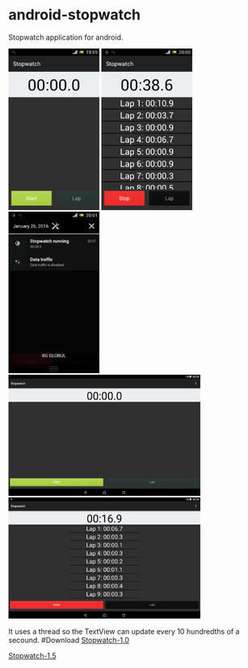 android-stopwatch
=================

Stopwatch application for android. 

<img src="screenshots/Screenshot_2016-01-26-19-59-49.png" alt="Screen 1" width="180px" height="320px">
<img src="screenshots/Screenshot_2016-01-26-20-00-31.png" alt="Screen 2" width="180px" height="320px">
<img src="screenshots/Screenshot_2016-01-26-20-01-13.png" alt="Screen 3" width="180px" height="320px">
<img src="screenshots/Screenshot_2016-01-26-20-26-10.png" alt="Screen 1 tablet" width="380px" height="240px">
<img src="screenshots/Screenshot_2016-01-26-20-26-30.png" alt="Screen 2 tablet" width="380px" height="240px">

It uses a thread so the TextView can update every 10 hundredths of a secound.
#Download
[Stopwatch-1.0](https://github.com/dimchoSCR/android-stopwatch/releases/download/v1.0/Stopwatch-1.0.apk)

[Stopwatch-1.5](https://github.com/dimchoSCR/android-stopwatch/releases/download/v1.5/Stopwatch-1.5.apk)
